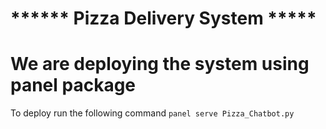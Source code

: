 # ****** Pizza Delivery System *****

# We are deploying the system using panel package

To deploy run the following command `panel serve Pizza_Chatbot.py`
